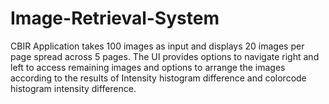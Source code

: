 # Image-Retrieval-System


CBIR Application takes 100 images as input and displays 20 images per page spread across 5 pages. The UI provides options to navigate right and left to access remaining images and options to arrange the images according to the results of Intensity histogram difference and colorcode histogram intensity difference.
